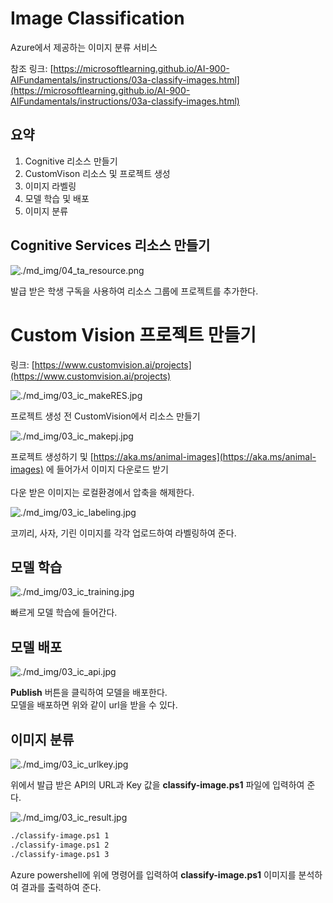 # Image Classification

Azure에서 제공하는 이미지 분류 서비스

참조 링크: [https://microsoftlearning.github.io/AI-900-AIFundamentals/instructions/03a-classify-images.html](https://microsoftlearning.github.io/AI-900-AIFundamentals/instructions/03a-classify-images.html)

## 요약

1. Cognitive 리소스 만들기
2. CustomVison 리소스 및 프로젝트 생성
3. 이미지 라벨링
4. 모델 학습 및 배포
5. 이미지 분류

## Cognitive Services 리소스 만들기

![./md_img/04_ta_resource.png](./md_img/04_ta_resource.png)

발급 받은 학생 구독을 사용하여 리소스 그룹에 프로젝트를 추가한다.

# Custom Vision 프로젝트 만들기

링크: [https://www.customvision.ai/projects](https://www.customvision.ai/projects)

![./md_img/03_ic_makeRES.jpg](./md_img/03_ic_makeRES.jpg)

프로젝트 생성 전 CustomVision에서 리소스 만들기 

![./md_img/03_ic_makepj.jpg](./md_img/03_ic_makepj.jpg)

프로젝트 생성하기 및 [https://aka.ms/animal-images](https://aka.ms/animal-images) 에 들어가서 이미지 다운로드 받기  
<br>
다운 받은 이미지는 로컬환경에서 압축을 해제한다.

![./md_img/03_ic_labeling.jpg](./md_img/03_ic_labeling.jpg)

코끼리, 사자, 기린 이미지를 각각 업로드하여 라벨링하여 준다.

## 모델 학습

![./md_img/03_ic_training.jpg](./md_img/03_ic_training.jpg)

빠르게 모델 학습에 들어간다.

## 모델 배포

![./md_img/03_ic_api.jpg](./md_img/03_ic_api.jpg)  

__Publish__ 버튼을 클릭하여 모델을 배포한다.  
모델을 배포하면 위와 같이 url을 받을 수 있다.

## 이미지 분류

![./md_img/03_ic_urlkey.jpg](./md_img/03_ic_urlkey.jpg)

위에서 발급 받은 API의 URL과 Key 값을 __classify-image.ps1__ 파일에 입력하여 준다.  

![./md_img/03_ic_result.jpg](./md_img/03_ic_result.jpg)

```bash
./classify-image.ps1 1
./classify-image.ps1 2
./classify-image.ps1 3
```

Azure powershell에 위에 명령어를 입력하여 __classify-image.ps1__ 이미지를 분석하여 결과를 출력하여 준다.



